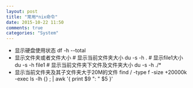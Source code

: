 ```yaml
---
layout: post
title: "常用*nix命令"
date: 2015-10-22 11:50
comments: true
categories: "System"
---
```

* 显示硬盘使用状态
      df -h --total
* 显示文件夹或者文件大小
      # 显示当前文件夹大小
      du -s -h .
      # 显示file1大小
      du -s -h file1
      # 显示当前文件夹下文件及文件夹大小
      du -s -h ./*
* 显示当前文件夹及其子文件夹大于20M的文件
      find / -type f -size +20000k -exec ls -lh {} \; | awk '{ print $9 ": " $5 }'
